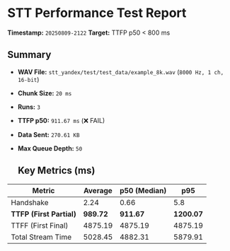# STT Performance Test Report
   
   **Timestamp:** `20250809-2122`
   **Target:** TTFP p50 < 800 ms
   
   ## Summary
- **WAV File:** `stt_yandex/test/test_data/example_8k.wav` (`8000 Hz, 1 ch, 16-bit`)
- **Chunk Size:** `20 ms`
- **Runs:** `3`
- **TTFP p50:** `911.67 ms` (❌ FAIL)
- **Data Sent:** `270.61 KB`
- **Max Queue Depth:** `50`
   
   ## Key Metrics (ms)
| Metric         | Average | p50 (Median) | p95          |
|----------------|---------|--------------|--------------|
| Handshake      | 2.24 | 0.66 | 5.8 |
| **TTFP (First Partial)** | **989.72** | **911.67** | **1200.07** |
| TTFF (First Final) | 4875.19 | 4875.19 | 4875.19 |
| Total Stream Time| 5028.45 | 4882.31 | 5879.91 |

